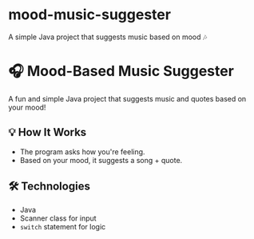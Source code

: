 # mood-music-suggester
A simple Java project that suggests music based on mood 🎶
# 🎧 Mood-Based Music Suggester

A fun and simple Java project that suggests music and quotes based on your mood!

## 💡 How It Works
- The program asks how you're feeling.
- Based on your mood, it suggests a song + quote.

## 🛠️ Technologies
- Java
- Scanner class for input
- `switch` statement for logic

